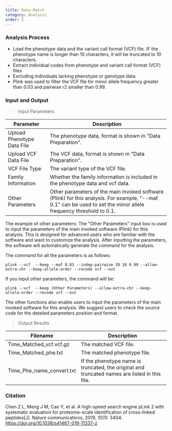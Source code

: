```yaml
---
title: Data Match
category: Analysis
order: 2
---
```


### Analysis Process
- Load the phenotype data and the variant call format (VCF) file. IF the phenotype name is longer than 10 characters, it will be truncated to 10 characters.
- Extract individual codes from phenotype and variant call format (VCF) files
- Excluding individuals lacking phenotype or genotype data. 
- Plink was used to filter the VCF file for minor allele frequency greater than 0.03 and pairwise r2 smaller than 0.99.


### Input and Output
> Input Parameters

|Parameter|Description|
|--|--|
|Upload Phenotype Data File|The phenotype data, format is shown in "Data Preparation".|
|Upload VCF Data File|The VCF data, format is shown in "Data Preparation".|
|VCF File Type|The variant type of the VCF file.|
|Family Information|Whether the family information is included in the phenotype data and vcf data.|
|Other Parameters|Other parameters of the main invoked software (Plink) for this analysis. For example, "--maf 0.1" can be used to set the minor allele frequency threshold to 0.1.|

The example of other parameters:
The "Other Parameters" input box is used to input the parameters of the main invoked software (Plink) for this analysis. This is designed for advanced users who are familiar with the software and want to customize the analysis. After inputting the parameters, the software will automatically generate the command for the analysis.

The command for all the parameters is as follows:
```shell
plink --vcf  --keep --maf 0.03 --indep-pairwise 20 10 0.99 --allow-extra-chr --keep-allele-order --recode vcf --out 
```
If you input other parameters, the command will be:
```shell
plink --vcf  --keep (Other Parameters) --allow-extra-chr --keep-allele-order --recode vcf --out 
```
The other functions also enable users to input the parameters of the main invoked software for this analysis. We suggest users to check the source code for the detailed parameters position and format.



> Output Results

|Filename|Description|
|--|--|
|Time_Matched_vcf.vcf.gz|The matched VCF file.|
|Time_Matched_phe.txt|The matched phenotype file.|
|Time_Phe_name_convert.txt|If the phenotype name is truncated, the original and truncated names are listed in this file.|



### Citation


Chen Z L, Meng J M, Cao Y, et al. A high-speed search engine pLink 2 with systematic evaluation for proteome-scale identification of cross-linked peptides[J]. Nature communications, 2019, 10(1): 3404. https://doi.org/10.1038/s41467-019-11337-z






